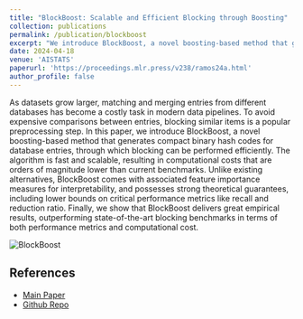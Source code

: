 ```yaml
---
title: "BlockBoost: Scalable and Efficient Blocking through Boosting"
collection: publications
permalink: /publication/blockboost
excerpt: "We introduce BlockBoost, a novel boosting-based method that generates compact binary hash codes for database entries, through which blocking can be performed efficiently"
date: 2024-04-18
venue: 'AISTATS'
paperurl: 'https://proceedings.mlr.press/v238/ramos24a.html'
author_profile: false
---
```


As datasets grow larger, matching and merging entries from different databases has become a costly task in modern data pipelines. To avoid expensive comparisons between entries, blocking similar items is a popular preprocessing step. In this paper, we introduce BlockBoost, a novel boosting-based method that generates compact binary hash codes for database entries, through which blocking can be performed efficiently. The algorithm is fast and scalable, resulting in computational costs that are orders of magnitude lower than current benchmarks. Unlike existing alternatives, BlockBoost comes with associated feature importance measures for interpretability, and possesses strong theoretical guarantees, including lower bounds on critical performance metrics like recall and reduction ratio. Finally, we show that BlockBoost delivers great empirical results, outperforming state-of-the-art blocking benchmarks in terms of both performance metrics and computational cost.

![BlockBoost](/images/publications_preview/blockboost.png 'BlockBoost')

## References
- [Main Paper](https://proceedings.mlr.press/v238/ramos24a.html)
- [Github Repo](https://github.com/thiagorr162/blockboost)
